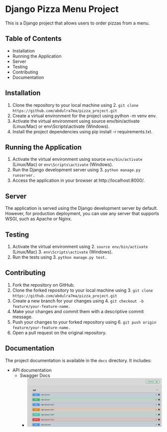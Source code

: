 # Django Pizza Menu Project

This is a Django project that allows users to order pizzas from a menu.

## Table of Contents
* Installation
* Running the Application
* Server
* Testing
* Contributing
* Documentation

## Installation

1. Clone the repository to your local machine using 
   2. ``` git clone https://github.com/abdulra7ma/pizza_project.git ```
2. Create a virtual environment for the project using python -m venv env.
3. Activate the virtual environment using source env/bin/activate (Linux/Mac) or env\Scripts\activate (Windows).
4. Install the project dependencies using pip install -r requirements.txt.

## Running the Application
1. Activate the virtual environment using source ```env/bin/activate``` (Linux/Mac) or ```env\Scripts\activate``` (Windows).
2. Run the Django development server using 
   3. ```python manage.py runserver.```
3. Access the application in your browser at http://localhost:8000/.

## Server
The application is served using the Django development server by default. However, for production deployment, you can use any server that supports WSGI, such as Apache or Nginx.

## Testing
1. Activate the virtual environment using 
   2. ``` source env/bin/activate ``` (Linux/Mac) 
   3. ``` env\Scripts\activate ``` (Windows).
2. Run the tests using 
   3. ```python manage.py test.```

## Contributing
1. Fork the repository on GitHub.
2. Clone the forked repository to your local machine using 
   3. ``` git clone https://github.com/abdulra7ma/pizza_project.git ```
3. Create a new branch for your changes using 
   4. ``` git checkout -b feature/your-feature-name. ```
4. Make your changes and commit them with a descriptive commit message.
5. Push your changes to your forked repository using 
   6. ``` git push origin feature/your-feature-name. ```
6. Open a pull request on the original repository.


## Documentation

The project documentation is available in the `docs` directory. It includes:

* API documentation
  * Swagger Docs
    * ![Swagger Docs](./docs/images/swagger.png)


